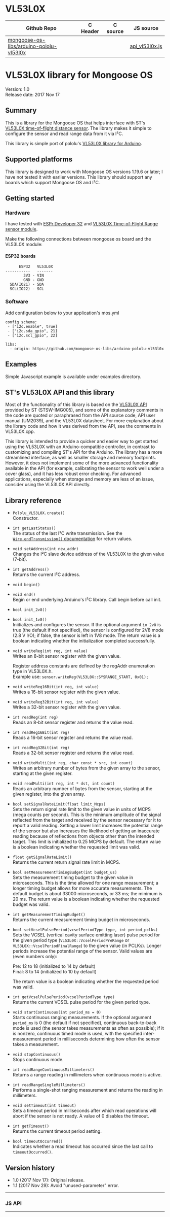 # VL53L0X
| Github Repo | C Header | C source  | JS source |
| ----------- | -------- | --------  | ----------------- |
| [mongoose-os-libs/arduino-pololu-vl53l0x](https://github.com/mongoose-os-libs/arduino-pololu-vl53l0x) | [](https://github.com/mongoose-os-libs/arduino-pololu-vl53l0x/tree/master/include/) | &nbsp;  | [api_vl53l0x.js](https://github.com/mongoose-os-libs/arduino-pololu-vl53l0x/tree/master/mjs_fs/api_vl53l0x.js)         |

# VL53L0X library for Mongoose OS

Version: 1.0<br>
Release date: 2017 Nov 17<br>

## Summary

This is a library for the Mongoose OS that helps interface with ST's
[VL53L0X time-of-flight distance sensor](https://www.pololu.com/product/2490).
The library makes it simple to configure the sensor and read range data from it via I&sup2;C.

This library is simple port of pololu's
[VL53L0X library for Arduino](https://github.com/pololu/vl53l0x-arduino).

## Supported platforms

This library is designed to work with Mongoose OS versions 1.19.6 or later;
I have not tested it with earlier versions.
This library should support any boards which support Mongoose OS and I&sup2;C.

## Getting started

### Hardware

I have tested with [ESPr Developer 32](https://www.switch-science.com/catalog/3210/)
and [VL53L0X Time-of-Flight Range sensor module](https://www.switch-science.com/catalog/2894/).

Make the following connections between mongoose os board and the VL53L0X module:

#### ESP32 boards

          ESP32   VL53L0X
    -----------   -------
            3V3 - VIN
            GND - GND
      SDA(IO21) - SDA
      SCL(IO22) - SCL

### Software
Add configuration below to your application's mos.yml
```
config_schema:
 - ["i2c.enable", true]
 - ["i2c.sda_gpio", 21]
 - ["i2c.scl_gpio", 22]

libs:
  - origin: https://github.com/mongoose-os-libs/arduino-pololu-vl53l0x
```


## Examples

Simple Javascript example is available under examples directory.

## ST's VL53L0X API and this library

Most of the functionality of this library is based on the
[VL53L0X API](http://www.st.com/content/st_com/en/products/embedded-software/proximity-sensors-software/stsw-img005.html)
provided by ST (STSW-IMG005), and some of the explanatory comments in the code are
quoted or paraphrased from the API source code, API user manual (UM2039),
and the VL53L0X datasheet. For more explanation about the library code and
how it was derived from the API, see the comments in VL53L0X.cpp.

This library is intended to provide a quicker and easier way to get started
using the VL53L0X with an Arduino-compatible controller, in contrast to customizing
and compiling ST's API for the Arduino. The library has a more streamlined interface,
as well as smaller storage and memory footprints. However, it does not implement
some of the more advanced functionality available in the API
(for example, calibrating the sensor to work well under a cover glass),
and it has less robust error checking. For advanced applications, especially
when storage and memory are less of an issue, consider using the VL53L0X API directly.

## Library reference

* `Pololu_VL53L0X.create()`<br>
  Constructor.

* `int getLastStatus()`<br>
  The status of the last I&sup2;C write transmission. See the
  [`Wire.endTransmission()` documentation](http://arduino.cc/en/Reference/WireEndTransmission)
  for return values.

* `void setAddress(int new_addr)`<br>
  Changes the I&sup2;C slave device address of the VL53L0X to the given value (7-bit).

* `int getAddress()`<br>
  Returns the current I&sup2;C address.

* `void begin()`<br>
* `void end()`<br>
  Begin or end underlying Arduino's I&sup2;C library. Call begin before call init.

* `bool init_2v8()`<br>
* `bool init_1v8()`<br>
  Iniitializes and configures the sensor. If the optional argument `io_2v8` is true (the default if not specified), the sensor is configured for 2V8 mode (2.8 V I/O); if false, the sensor is left in 1V8 mode. The return value is a boolean indicating whether the initialization completed successfully.

* `void writeReg(int reg, int value)`<br>
  Writes an 8-bit sensor register with the given value.

  Register address constants are defined by the regAddr enumeration type in VL53L0X.h.<br>
  Example use: `sensor.writeReg(VL53L0X::SYSRANGE_START, 0x01);`

* `void writeReg16Bit(int reg, int value)`<br>
  Writes a 16-bit sensor register with the given value.

* `void writeReg32Bit(int reg, int value)`<br>
  Writes a 32-bit sensor register with the given value.

* `int readReg(int reg)`<br>
  Reads an 8-bit sensor register and returns the value read.

* `int readReg16Bit(int reg)`<br>
  Reads a 16-bit sensor register and returns the value read.

* `int readReg32Bit(int reg)`<br>
  Reads a 32-bit sensor register and returns the value read.

* `void writeMulti(int reg, char const * src, int count)`<br>
  Writes an arbitrary number of bytes from the given array to the sensor, starting at the given register.

* `void readMulti(int reg, int * dst, int count)`<br>
  Reads an arbitrary number of bytes from the sensor, starting at the given register, into the given array.

* `bool setSignalRateLimit(float limit_Mcps)`<br>
  Sets the return signal rate limit to the given value in units of MCPS (mega counts per second). This is the minimum amplitude of the signal reflected from the target and received by the sensor necessary for it to report a valid reading. Setting a lower limit increases the potential range of the sensor but also increases the likelihood of getting an inaccurate reading because of reflections from objects other than the intended target. This limit is initialized to 0.25 MCPS by default. The return value is a boolean indicating whether the requested limit was valid.

* `float getSignalRateLimit()`<br>
  Returns the current return signal rate limit in MCPS.

* `bool setMeasurementTimingBudget(int budget_us)`<br>
  Sets the measurement timing budget to the given value in microseconds. This is the time allowed for one range measurement; a longer timing budget allows for more accurate measurements. The default budget is about 33000 microseconds, or 33 ms; the minimum is 20 ms. The return value is a boolean indicating whether the requested budget was valid.

* `int getMeasurementTimingBudget()`<br>
  Returns the current measurement timing budget in microseconds.

* `bool setVcselPulsePeriod(vcselPeriodType type, int period_pclks)`
  Sets the VCSEL (vertical cavity surface emitting laser) pulse period for the given period type (`VL53L0X::VcselPeriodPreRange` or `VL53L0X::VcselPeriodFinalRange`) to the given value (in PCLKs). Longer periods increase the potential range of the sensor. Valid values are (even numbers only):

  Pre: 12 to 18 (initialized to 14 by default)<br>
  Final: 8 to 14 (initialized to 10 by default)

  The return value is a boolean indicating whether the requested period was valid.

* `int getVcselPulsePeriod(vcselPeriodType type)`<br>
  Returns the current VCSEL pulse period for the given period type.

* `void startContinuous(int period_ms = 0)`<br>
  Starts continuous ranging measurements. If the optional argument `period_ms` is 0 (the default if not specified), continuous back-to-back mode is used (the sensor takes measurements as often as possible); if it is nonzero, continuous timed mode is used, with the specified inter-measurement period in milliseconds determining how often the sensor takes a measurement.

* `void stopContinuous()`<br>
  Stops continuous mode.

* `int readRangeContinuousMillimeters()`<br>
  Returns a range reading in millimeters when continuous mode is active.

* `int readRangeSingleMillimeters()`<br>
  Performs a single-shot ranging measurement and returns the reading in millimeters.

* `void setTimeout(int timeout)`<br>
  Sets a timeout period in milliseconds after which read operations will abort if the sensor is not ready. A value of 0 disables the timeout.

* `int getTimeout()`<br>
  Returns the current timeout period setting.

* `bool timeoutOccurred()`<br>
  Indicates whether a read timeout has occurred since the last call to `timeoutOccurred()`.

## Version history

* 1.0 (2017 Nov 17): Original release.
* 1.1 (2017 Nov 29): Avoid "unused-parameter" error.


 ----- 

### JS API

 --- 
